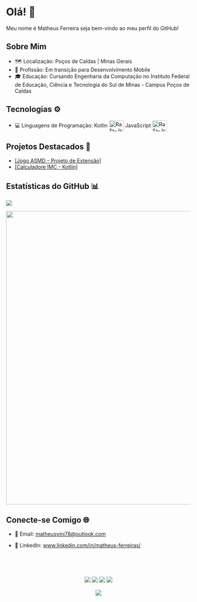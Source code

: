 # Olá! 🌟

Meu nome é Matheus Ferreira seja bem-vindo ao meu perfil do GitHub!

## Sobre Mim

- 🗺️ Localização: Poços de Caldas | Minas Gerais
- 💼 Profissão: Em transição para Desenvolvimento Mobile
- 🎓 Educação: Cursando Engenharia da Computação no Instituto Federal de Educação, Ciência e Tecnologia do Sul de Minas - Campus Poços de Caldas

## Tecnologias ⚙️

- 💻 Linguagens de Programação: Kotlin <img align="center" alt="Rafa-Js" height="30" width="40" src="https://cdn.jsdelivr.net/gh/devicons/devicon/icons/kotlin/kotlin-original.svg"> JavaScript <img align="center" alt="Rafa-Js" height="30" width="40" src="https://cdn.jsdelivr.net/gh/devicons/devicon/icons/javascript/javascript-original.svg">


## Projetos Destacados 🔗

- [[Jogo ASMD - Projeto de Extensão]](https://github.com/MatheusFerreira78/Projeto_Extensao)
- [[Calculadore IMC - Kotlin]](https://github.com/MatheusFerreira78/Calculadora_IMC)

## Estatísticas do GitHub 📊 

![](https://github-readme-stats.vercel.app/api/top-langs/?username=rochacaiov&exclude_repo=vrochacaio&hide_title=true&theme=gotham&layout=donut)

<p align="left">
  <a
    href="https://github.com/MatheusFerreira78/github-profile-trophy"
    title="repositório de troféus"
  >
    <img
      width="800"
      src="https://github-profile-trophy.vercel.app/?username=MatheusFerreira78&column=8&theme=darkhub&no-frame=true&no-bg=true"
    />
  </a>
</p>
    
## Conecte-se Comigo 🌐

- 📧 Email: matheusvini78@outlook.com
- 💬 LinkedIn: www.linkedin.com/in/matheus-ferreiras/

  ##

<div>
  </br>
  </br>
    <p align="center">
    <img src="https://img.shields.io/badge/HTML5-E34F26?style=for-the-badge&logo=html5&logoColor=white">
    <img src="https://img.shields.io/badge/CSS3-1572B6?style=for-the-badge&logo=css3&logoColor=white">
    <img src="https://img.shields.io/badge/javascript-%23323330.svg?style=for-the-badge&logo=javascript&logoColor=%23F7DF1E">
    <img src="https://img.shields.io/badge/Kotlin-0095D5?&style=for-the-badge&logo=kotlin&logoColor=white">
  </br>
  </br>
  <img src="https://komarev.com/ghpvc/?username=MatheusFerreira78&color=blueviolet">
</div>

